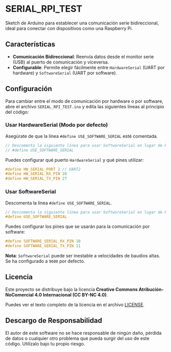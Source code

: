 # SERIAL_RPI_TEST

Sketch de Arduino para establecer una comunicación serie bidireccional, ideal para conectar con dispositivos como una Raspberry Pi.

## Características

- **Comunicación Bidireccional**: Reenvía datos desde el monitor serie (USB) al puerto de comunicación y viceversa.
- **Configurable**: Permite elegir fácilmente entre `HardwareSerial` (UART por hardware) y `SoftwareSerial` (UART por software).

## Configuración

Para cambiar entre el modo de comunicación por hardware o por software, abre el archivo `SERIAL_RPI_TEST.ino` y edita las siguientes líneas al principio del código:

### Usar HardwareSerial (Modo por defecto)

Asegúrate de que la línea `#define USE_SOFTWARE_SERIAL` esté comentada.

```cpp
// Descomenta la siguiente línea para usar SoftwareSerial en lugar de HardwareSerial
// #define USE_SOFTWARE_SERIAL
```

Puedes configurar qué puerto `HardwareSerial` y qué pines utilizar:

```cpp
#define HW_SERIAL_PORT 2 // UART2
#define HW_SERIAL_RX_PIN 26
#define HW_SERIAL_TX_PIN 27
```

### Usar SoftwareSerial

Descomenta la línea `#define USE_SOFTWARE_SERIAL`.

```cpp
// Descomenta la siguiente línea para usar SoftwareSerial en lugar de HardwareSerial
#define USE_SOFTWARE_SERIAL
```

Puedes configurar los pines que se usarán para la comunicación por software:

```cpp
#define SOFTWARE_SERIAL_RX_PIN 10
#define SOFTWARE_SERIAL_TX_PIN 11
```

**Nota**: `SoftwareSerial` puede ser inestable a velocidades de baudios altas. Se ha configurado a `9600` por defecto.

## Licencia

Este proyecto se distribuye bajo la licencia **Creative Commons Atribución-NoComercial 4.0 Internacional (CC BY-NC 4.0)**.

Puedes ver el texto completo de la licencia en el archivo [LICENSE](LICENSE).

## Descargo de Responsabilidad

El autor de este software no se hace responsable de ningún daño, pérdida de datos o cualquier otro problema que pueda surgir del uso de este código. Utilízalo bajo tu propio riesgo.
